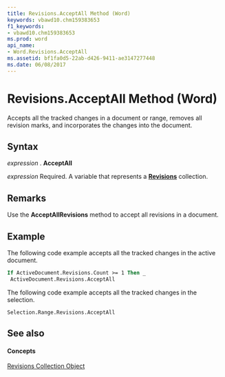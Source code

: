 ```yaml
---
title: Revisions.AcceptAll Method (Word)
keywords: vbawd10.chm159383653
f1_keywords:
- vbawd10.chm159383653
ms.prod: word
api_name:
- Word.Revisions.AcceptAll
ms.assetid: bf1fa0d5-22ab-d426-9411-ae3147277448
ms.date: 06/08/2017
---
```



# Revisions.AcceptAll Method (Word)

Accepts all the tracked changes in a document or range, removes all revision marks, and incorporates the changes into the document.


## Syntax

 _expression_ . **AcceptAll**

 _expression_ Required. A variable that represents a **[Revisions](Word.revisions.md)** collection.


## Remarks

Use the  **AcceptAllRevisions** method to accept all revisions in a document.


## Example

The following code example accepts all the tracked changes in the active document.


```vb
If ActiveDocument.Revisions.Count >= 1 Then _ 
 ActiveDocument.Revisions.AcceptAll
```

The following code example accepts all the tracked changes in the selection.




```
Selection.Range.Revisions.AcceptAll
```


## See also


#### Concepts


[Revisions Collection Object](Word.revisions.md)

